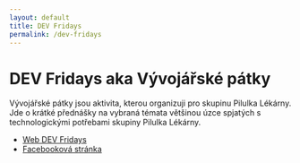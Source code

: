 ```yaml
---
layout: default
title: DEV Fridays
permalink: /dev-fridays
---
```


# DEV Fridays aka Vývojářské pátky

Vývojářské pátky jsou aktivita, kterou organizuji pro skupinu Pilulka Lékárny.
 Jde o krátké přednášky na vybraná témata většinou úzce spjatých s technologickými 
 potřebami skupiny Pilulka Lékárny.  
 

* [Web DEV Fridays](http://www.devfridays.cz)
* [Facebooková stránka](https://www.facebook.com/DEVFridays/)  
